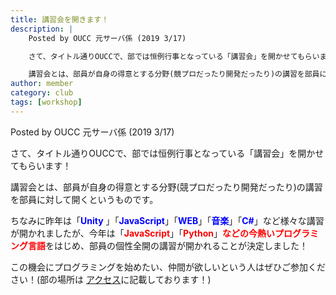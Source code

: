 ```yaml
---
title: 講習会を開きます！
description: |
    Posted by OUCC 元サーバ係 (2019 3/17)

    さて、タイトル通りOUCCで、部では恒例行事となっている「講習会」を開かせてもらいます！

    講習会とは、部員が自身の得意とする分野(競プロだったり開発だったり)の講習を部員に対して開くというものです。
author: member
category: club
tags: [workshop]
---
```

<!-- wp:paragraph -->
<p>Posted by OUCC 元サーバ係 (2019 3/17)</p>
<!-- /wp:paragraph -->

<!-- wp:paragraph -->
<p>さて、タイトル通りOUCCで、部では恒例行事となっている「講習会」を開かせてもらいます！</p>
<!-- /wp:paragraph -->

<!-- wp:paragraph -->
<p>講習会とは、部員が自身の得意とする分野(競プロだったり開発だったり)の講習を部員に対して開くというものです。</p>
<!-- /wp:paragraph -->

<!-- wp:paragraph -->
<p>ちなみに昨年は「<strong style="color:blue">Unity</strong> 」「<strong style="color:blue">JavaScript</strong>」「<strong style="color:blue">WEB</strong>」「<strong style="color:blue">音楽</strong>」「<strong style="color:blue">C#</strong>」など様々な講習が開かれましたが、今年は「<strong style="color:red">JavaScript</strong>」「<strong style="color:red">Python</strong>」<strong style="color:red">などの今熱いプログラミング言語</strong>をはじめ、部員の個性全開の講習が開かれることが決定しました！</p>
<!-- /wp:paragraph -->

<!-- wp:paragraph -->
<p>この機会にプログラミングを始めたい、仲間が欲しいという人はぜひご参加ください！(部の場所は <a href="http://oucc.org/access.html">アクセス</a>に記載しております！)</p>
<!-- /wp:paragraph -->
